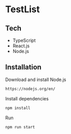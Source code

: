 # TestList

## Tech

- TypeScript
- React.js
- Node.js

## Installation


Download and install Node.js

```sh
https://nodejs.org/en/
```


Install dependencies
```sh
npm install
```

Run
```sh
npm run start
```